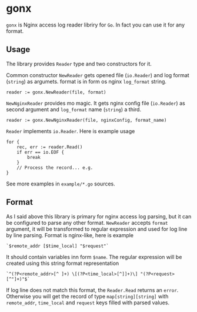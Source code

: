 # gonx

`gonx` is Nginx access log reader libriry for `Go`. In fact you can use it for any format.

## Usage

The library provides `Reader` type and two constructors for it.

Common constructor `NewReader` gets opened file (`io.Reader`) and log format (`string`) as argumets. format is in form os nginx `log_format` string.
	
	reader := gonx.NewReader(file, format)
	
`NewNginxReader` provides mo magic. It gets nginx config file (`io.Reader`) as second argument and `log_format` name (`string`) a third.

	reader := gonx.NewNginxReader(file, nginxConfig, format_name)

`Reader` implements `io.Reader`. Here is example usage

	for {
		rec, err := reader.Read()
		if err == io.EOF {
			break
		}
		// Process the record... e.g.
	}

See more examples in `example/*.go` sources.

## Format

As I said above this library is primary for nginx access log parsing, but it can be configured to parse any other format. `NewReader` accepts `format` argument, it will be transformed to regular expression and used for log line by line parsing. Format is nginx-like, here is example

	`$remote_addr [$time_local] "$request"`
	
It should contain variables inn form `$name`. The regular expression will be created using this string format representation

	`^(?P<remote_addr>[^ ]+) \[(?P<time_local>[^]]+)\] "(?P<request>[^"]+)"$`
	
If log line does not match this format, the `Reader.Read` returns an `error`. Otherwise you will get the record of type `map[string][string]` with `remote_addr`, `time_local` and `request` keys filled with parsed values.


